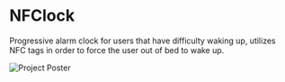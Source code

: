 # NFClock
Progressive alarm clock for users that have difficulty waking up, utilizes NFC tags in order to force the user out of bed to wake up.

![Project Poster](http://i.imgur.com/q0ULxaD.jpg)

